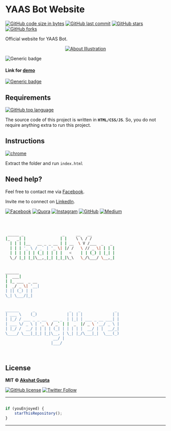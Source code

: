 # YAAS Bot Website

[![GitHub code size in bytes](https://img.shields.io/github/languages/code-size/akshatvg/yaas-bot?logo=github&style=social)](https://github.com/akshatvg/) [![GitHub last commit](https://img.shields.io/github/last-commit/akshatvg/yaas-bot?style=social&logo=git)](https://github.com/akshatvg/) [![GitHub stars](https://img.shields.io/github/stars/akshatvg/yaas-bot?style=social)](https://github.com/akshatvg/yaas-bot/stargazers) [![GitHub forks](https://img.shields.io/github/forks/akshatvg/yaas-bot?style=social&logo=git)](https://github.com/akshatvg/yaas-bot/network)

Official website for YAAS Bot.

<p align="center">
<a href="https://yaasbot.akshatvg.com">
<img src="https://github.com/akshatvg/yaas-bot/blob/master/img/about-img.svg" alt="About Illustration"/>
</a>
</p>

![Generic badge](https://img.shields.io/badge/YAAS-Bot-orange) 

#### Link for [demo](https://yaasbot.akshatvg.com) 
[![Generic badge](https://img.shields.io/badge/view-demo-orange)](https://yaasbot.akshatvg.com)

## Requirements

[![GitHub top language](https://img.shields.io/github/languages/top/akshatvg/yaas-bot?logo=javascript&style=social)](https://github.com/akshatvg/)

The source code of this project is written in **`HTML/CSS/JS`**. So, you do not require anything extra to run this project.

## Instructions

[![chrome](https://img.shields.io/badge/Open-index.html-lightgrey.svg?logo=google-chrome&style=popout&logoColor=red)](https://yaasbot.akshatvg.com)

Extract the folder and run `index.html`


## Need help?


Feel free to contact me via [Facebook](https://www.facebook.com/akshatvg).

Invite me to connect on [LinkedIn](https://www.linkedin.com/in/akshatvg/).

[![Facebook](https://img.shields.io/badge/Facebook-add-blue.svg?logo=facebook&logoColor=white)](https://www.facebook.com/akshatvg) [![Quora](https://img.shields.io/badge/Quora-ask-red.svg?logo=quora)](https://www.quora.com/profile/Akshat-Gupta-279) [![Instagram](https://img.shields.io/badge/Instagram-follow-purple.svg?logo=instagram&logoColor=white)](https://www.instagram.com/akshatvg/) [![GitHub](https://img.shields.io/badge/Snapchat-add-yellow.svg?logo=snapchat&logoColor=white)](https://www.snapchat.com/add/akshatvg) [![Medium](https://img.shields.io/badge/Medium-follow-black.svg?logo=medium&logoColor=white)](https://medium.com/@akshatvg)


```bash



 _____ _                 _     __   __            
|_   _| |               | |    \ \ / /            
  | | | |__   __ _ _ __ | | __  \ V /___  _   _   
  | | | '_ \ / _` | '_ \| |/ /   \ // _ \| | | |  
  | | | | | | (_| | | | |   <    | | (_) | |_| |  
  \_/ |_| |_|\__,_|_| |_|_|\_\   \_/\___/ \__,_|  
                                                  
                                                  
______                                            
|  ___|                                           
| |_ ___  _ __                                    
|  _/ _ \| '__|                                   
| || (_) | |                                      
\_| \___/|_|                                      
                                                  
                                                  
______      _               _   _               _ 
| ___ \    (_)             | | | |             | |
| |_/ / ___ _ _ __   __ _  | |_| | ___ _ __ ___| |
| ___ \/ _ \ | '_ \ / _` | |  _  |/ _ \ '__/ _ \ |
| |_/ /  __/ | | | | (_| | | | | |  __/ | |  __/_|
\____/ \___|_|_| |_|\__, | \_| |_/\___|_|  \___(_)
                     __/ |                        
                    |___/                         

 


```

## License

**MIT &copy; [Akshat Gupta](https://github.com/akshatvg/yaas-bot/blob/master/LICENSE)**

[![GitHub license](https://img.shields.io/github/license/akshatvg/yaas-bot?style=social&logo=github)](https://github.com/akshatvg/yaas-bot/blob/master/LICENSE) [![Twitter Follow](https://img.shields.io/twitter/follow/akshatvg?style=social)](https://twitter.com/akshatvg)

---------

```javascript

if (youEnjoyed) {
    starThisRepository();
}

```

-----------
